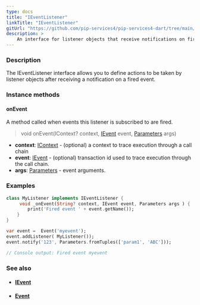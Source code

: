 ```yaml
---
type: docs
title: "IEventListener"
linkTitle: "IEventListener"
gitUrl: "https://github.com/pip-services4/pip-services4-dart/tree/main/pip-services4-rpc-dart"
description: > 
    An interface for listener objects that receive notifications on fired events.
---
```


### Description

The IEventListener interface allows you to define actions to be taken by listener objects after receiving a notification on a fired event.

### Instance methods

#### onEvent
A method called when events this listener is subscribed to are fired.

> void onEvent(IContext? context, [IEvent](../ievent) event, [Parameters](../../../components/exec/parameters) args)

- **context**: [IContext](../../../components/context/icontext) - (optional) a context to trace execution through a call chain
- **event**: [IEvent](../ievent) - (optional) transaction id used to trace execution through the call chain.
- **args**: [Parameters](../../../components/exec/parameters) - event arguments.

### Examples

```dart
class MyListener implements IEventListener {
     void _onEvent(String? context, IEvent event, Parameters args ) {
        print('Fired event ' + event.getName());
    }
}

var event =  Event('myevent');
event.addListener( MyListener());
event.notify('123', Parameters.fromTuples(['param1', 'ABC']));

// Console output: Fired event myevent

```

### See also
- #### [IEvent](../ievent)
- #### [Event](../event)
